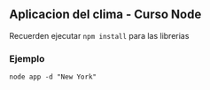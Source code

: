 ## Aplicacion del clima - Curso Node

Recuerden ejecutar ```npm install``` para las librerias

### Ejemplo
```
node app -d "New York"
```

